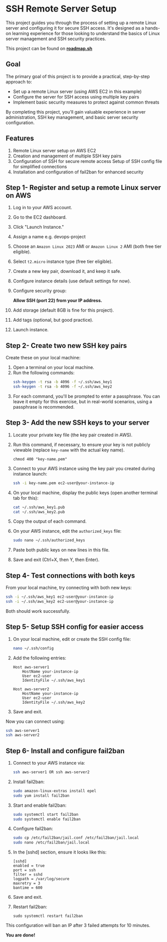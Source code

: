 # SSH Remote Server Setup
This project guides you through the process of setting up a remote Linux server and configuring it for secure SSH access. It's designed as a hands-on learning experience for those looking to understand the basics of Linux server management and SSH security practices.

This project can be found on [**roadmap.sh**](https://roadmap.sh/projects/ssh-remote-server-setup)

## Goal
The primary goal of this project is to provide a practical, step-by-step approach to:

- Set up a remote Linux server (using AWS EC2 in this example)
- Configure the server for SSH access using multiple key pairs
- Implement basic security measures to protect against common threats

By completing this project, you'll gain valuable experience in server administration, SSH key management, and basic server security configuration.

## Features

1. Remote Linux server setup on AWS EC2
2. Creation and management of multiple SSH key pairs
3. Configuration of SSH for secure remote access
Setup of SSH config file for simplified connections
4. Installation and configuration of fail2ban for enhanced security

## Step 1- Register and setup a remote Linux server on AWS
1. Log in to your AWS account.
2. Go to the EC2 dashboard.
3. Click "Launch Instance."
4. Assign a name e.g. devops-project
5. Choose an `Amazon Linux 2023` AMI or `Amazon Linux 2` AMI (both free tier eligible).
6. Select `t2.micro` instance type (free tier eligible).
7. Create a new key pair, download it, and keep it safe.
7. Configure instance details (use default settings for now).
8. Configure security group:
    
    **Allow SSH (port 22) from your IP address.**
9. Add storage (default 8GB is fine for this project).
10. Add tags (optional, but good practice).
11. Launch instance.

## Step 2- Create two new SSH key pairs
Create these on your local machine:
1. Open a terminal on your local machine.
2. Run the following commands:
    ```sh
    ssh-keygen -t rsa -b 4096 -f ~/.ssh/aws_key1
    ssh-keygen -t rsa -b 4096 -f ~/.ssh/aws_key2
    ```
3. For each command, you'll be prompted to enter a passphrase. You can leave it empty for this exercise, but in real-world scenarios, using a passphrase is recommended.

## Step 3- Add the new SSH keys to your server
1. Locate your private key file (the key pair created in AWS).
2. Run this command, if necessary, to ensure your key is not publicly viewable (replace `key-name` with the actual key name).

    `chmod 400 "key-name.pem"`

3. Connect to your AWS instance using the key pair you created during instance launch:

    ```sh
    ssh -i key-name.pem ec2-user@your-instance-ip
    ```

4. On your local machine, display the public keys (open another terminal tab for this):
    ```sh
    cat ~/.ssh/aws_key1.pub
    cat ~/.ssh/aws_key2.pub
    ```
5. Copy the output of each command.
6. On your AWS instance, edit the `authorized_keys` file:
    ```sh
    sudo nano ~/.ssh/authorized_keys
    ```
7. Paste both public keys on new lines in this file.
8. Save and exit (Ctrl+X, then Y, then Enter).

## Step 4- Test connections with both keys
From your local machine, try connecting with both new keys:

```sh
ssh -i ~/.ssh/aws_key1 ec2-user@your-instance-ip
ssh -i ~/.ssh/aws_key2 ec2-user@your-instance-ip
```
Both should work successfully.

## Step 5- Setup SSH config for easier access
1. On your local machine, edit or create the SSH config file:
    ```sh
    nano ~/.ssh/config
    ```
2. Add the following entries:
    ```
    Host aws-server1
        HostName your-instance-ip
        User ec2-user
        IdentityFile ~/.ssh/aws_key1

    Host aws-server2
        HostName your-instance-ip
        User ec2-user
        IdentityFile ~/.ssh/aws_key2
    ```
3. Save and exit.

Now you can connect using:
```sh
ssh aws-server1
ssh aws-server2
```

## Step 6- Install and configure fail2ban
1. Connect to your AWS instance via:
    ```bash
    ssh aws-server1 OR ssh aws-server2
    ```
2. Install fail2ban:
    ```sh
    sudo amazon-linux-extras install epel
    sudo yum install fail2ban
    ```
3. Start and enable fail2ban:
    ```sh
    sudo systemctl start fail2ban
    sudo systemctl enable fail2ban
    ```
4. Configure fail2ban:
    ```sh
    sudo cp /etc/fail2ban/jail.conf /etc/fail2ban/jail.local
    sudo nano /etc/fail2ban/jail.local
    ```
5. In the [sshd] section, ensure it looks like this:
    ```
    [sshd]
    enabled = true
    port = ssh
    filter = sshd
    logpath = /var/log/secure
    maxretry = 3
    bantime = 600
    ```
6. Save and exit.
7. Restart fail2ban:

    `sudo systemctl restart fail2ban`

This configuration will ban an IP after 3 failed attempts for 10 minutes.

**You are done!**